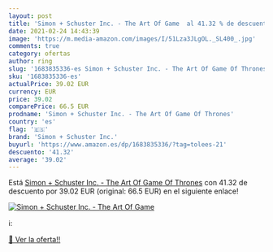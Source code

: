 ```yaml
---
layout: post
title: 'Simon + Schuster Inc. - The Art Of Game  al 41.32 % de descuento'
date: 2021-02-24 14:43:39
image: 'https://m.media-amazon.com/images/I/51Lza3JLgOL._SL400_.jpg'
comments: true
category: ofertas
author: ring
slug: '1683835336-es Simon + Schuster Inc. - The Art Of Game Of Thrones'
sku: '1683835336-es'
actualPrice: 39.02 EUR
currency: EUR
price: 39.02
comparePrice: 66.5 EUR
prodname: 'Simon + Schuster Inc. - The Art Of Game Of Thrones'
country: 'es'
flag: '🇪🇸'
brand: 'Simon + Schuster Inc.'
buyurl: 'https://www.amazon.es/dp/1683835336/?tag=tolees-21'
descuento: '41.32'
average: '39.02'
---
```


Está [Simon + Schuster Inc. - The Art Of Game Of Thrones](https://www.amazon.es/dp/1683835336/?tag=tolees-21) con 41.32 de descuento por 39.02 EUR (original: 66.5 EUR) en el siguiente enlace!

[![Simon + Schuster Inc. - The Art Of Game ](https://m.media-amazon.com/images/I/51Lza3JLgOL._SL400_.jpg)](https://www.amazon.es/dp/1683835336/?tag=tolees-21)

ℹ️:


[🛒 Ver la oferta!!](https://www.amazon.es/dp/1683835336/?tag=tolees-21)
